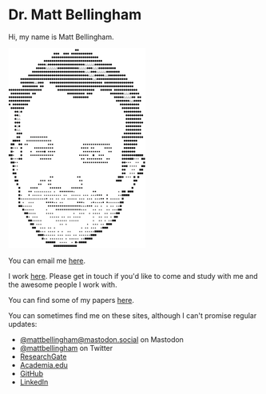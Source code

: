# Dr. Matt Bellingham

Hi, my name is Matt Bellingham. 

<a class="h-card" href="https://mattbellingham.com">
  <img src="images/mb-smaller.png" alt="Matt Bellingham" />
</a>

You can email me <a class="email u-email" href="mailto:matt.bellingham@gmail.com?subject=Hello from the web" rel="me">here</a>.
 
I work [here][work link]. Please get in touch if you'd like to come and study with me and the awesome people I work with. 

You can find some of my papers [here][papers]. 

You can sometimes find me on these sites, although I can't promise regular updates: 

* <a rel="me" href="https://mastodon.social/@mattbellingham"> @mattbellingham@mastodon.social</a> on Mastodon
* [@mattbellingham][twitter] on Twitter
* [ResearchGate][researchgate]
* [Academia.edu][academia]
* [GitHub][github]
* [LinkedIn][linkedin]


[email]: matt.bellingham@gmail.com?subject=Hello%20from%20the%20web
[work link]: https://researchportal.port.ac.uk/en/persons/matt-bellingham
[mastodon]: https://mastodon.social/@mattbellingham
[papers]: https://www.researchgate.net/profile/Matt_Bellingham
[twitter]: https://twitter.com/mattbellingham
[researchgate]: https://www.researchgate.net/profile/Matt_Bellingham
[academia]: https://wlv.academia.edu/MattBellingham
[github]: https://github.com/mattbport
[linkedin]: https://www.linkedin.com/in/matt-bellingham-69676b23/

